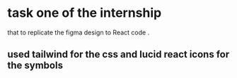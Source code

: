 # task one of the internship

that to replicate the figma design to React code .


 ## used tailwind for the css and lucid react icons for the symbols
